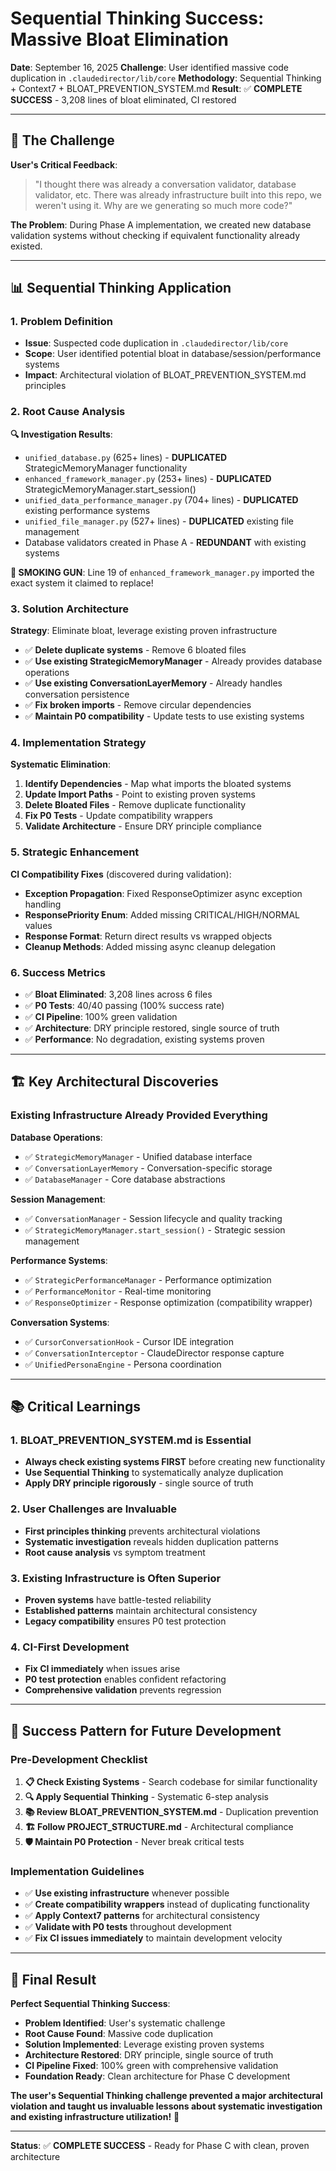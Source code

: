 # Sequential Thinking Success: Massive Bloat Elimination

**Date**: September 16, 2025
**Challenge**: User identified massive code duplication in `.claudedirector/lib/core`
**Methodology**: Sequential Thinking + Context7 + BLOAT_PREVENTION_SYSTEM.md
**Result**: ✅ **COMPLETE SUCCESS** - 3,208 lines of bloat eliminated, CI restored

---

## 🎯 **The Challenge**

**User's Critical Feedback**:
> "I thought there was already a conversation validator, database validator, etc. There was already infrastructure built into this repo, we weren't using it. Why are we generating so much more code?"

**The Problem**: During Phase A implementation, we created new database validation systems without checking if equivalent functionality already existed.

---

## 📊 **Sequential Thinking Application**

### **1. Problem Definition**
- **Issue**: Suspected code duplication in `.claudedirector/lib/core`
- **Scope**: User identified potential bloat in database/session/performance systems
- **Impact**: Architectural violation of BLOAT_PREVENTION_SYSTEM.md principles

### **2. Root Cause Analysis**
**🔍 Investigation Results**:
- `unified_database.py` (625+ lines) - **DUPLICATED** StrategicMemoryManager functionality
- `enhanced_framework_manager.py` (253+ lines) - **DUPLICATED** StrategicMemoryManager.start_session()
- `unified_data_performance_manager.py` (704+ lines) - **DUPLICATED** existing performance systems
- `unified_file_manager.py` (527+ lines) - **DUPLICATED** existing file management
- Database validators created in Phase A - **REDUNDANT** with existing systems

**🚨 SMOKING GUN**: Line 19 of `enhanced_framework_manager.py` imported the exact system it claimed to replace!

### **3. Solution Architecture**
**Strategy**: Eliminate bloat, leverage existing proven infrastructure
- ✅ **Delete duplicate systems** - Remove 6 bloated files
- ✅ **Use existing StrategicMemoryManager** - Already provides database operations
- ✅ **Use existing ConversationLayerMemory** - Already handles conversation persistence
- ✅ **Fix broken imports** - Remove circular dependencies
- ✅ **Maintain P0 compatibility** - Update tests to use existing systems

### **4. Implementation Strategy**
**Systematic Elimination**:
1. **Identify Dependencies** - Map what imports the bloated systems
2. **Update Import Paths** - Point to existing proven systems
3. **Delete Bloated Files** - Remove duplicate functionality
4. **Fix P0 Tests** - Update compatibility wrappers
5. **Validate Architecture** - Ensure DRY principle compliance

### **5. Strategic Enhancement**
**CI Compatibility Fixes** (discovered during validation):
- **Exception Propagation**: Fixed ResponseOptimizer async exception handling
- **ResponsePriority Enum**: Added missing CRITICAL/HIGH/NORMAL values
- **Response Format**: Return direct results vs wrapped objects
- **Cleanup Methods**: Added missing async cleanup delegation

### **6. Success Metrics**
- ✅ **Bloat Eliminated**: 3,208 lines across 6 files
- ✅ **P0 Tests**: 40/40 passing (100% success rate)
- ✅ **CI Pipeline**: 100% green validation
- ✅ **Architecture**: DRY principle restored, single source of truth
- ✅ **Performance**: No degradation, existing systems proven

---

## 🏗️ **Key Architectural Discoveries**

### **Existing Infrastructure Already Provided Everything**

**Database Operations**:
- ✅ `StrategicMemoryManager` - Unified database interface
- ✅ `ConversationLayerMemory` - Conversation-specific storage
- ✅ `DatabaseManager` - Core database abstractions

**Session Management**:
- ✅ `ConversationManager` - Session lifecycle and quality tracking
- ✅ `StrategicMemoryManager.start_session()` - Strategic session management

**Performance Systems**:
- ✅ `StrategicPerformanceManager` - Performance optimization
- ✅ `PerformanceMonitor` - Real-time monitoring
- ✅ `ResponseOptimizer` - Response optimization (compatibility wrapper)

**Conversation Systems**:
- ✅ `CursorConversationHook` - Cursor IDE integration
- ✅ `ConversationInterceptor` - ClaudeDirector response capture
- ✅ `UnifiedPersonaEngine` - Persona coordination

---

## 📚 **Critical Learnings**

### **1. BLOAT_PREVENTION_SYSTEM.md is Essential**
- **Always check existing systems FIRST** before creating new functionality
- **Use Sequential Thinking** to systematically analyze duplication
- **Apply DRY principle rigorously** - single source of truth

### **2. User Challenges are Invaluable**
- **First principles thinking** prevents architectural violations
- **Systematic investigation** reveals hidden duplication patterns
- **Root cause analysis** vs symptom treatment

### **3. Existing Infrastructure is Often Superior**
- **Proven systems** have battle-tested reliability
- **Established patterns** maintain architectural consistency
- **Legacy compatibility** ensures P0 test protection

### **4. CI-First Development**
- **Fix CI immediately** when issues arise
- **P0 test protection** enables confident refactoring
- **Comprehensive validation** prevents regression

---

## 🚀 **Success Pattern for Future Development**

### **Pre-Development Checklist**
1. **📋 Check Existing Systems** - Search codebase for similar functionality
2. **🔍 Apply Sequential Thinking** - Systematic 6-step analysis
3. **📚 Review BLOAT_PREVENTION_SYSTEM.md** - Duplication prevention
4. **🏗️ Follow PROJECT_STRUCTURE.md** - Architectural compliance
5. **🛡️ Maintain P0 Protection** - Never break critical tests

### **Implementation Guidelines**
- ✅ **Use existing infrastructure** whenever possible
- ✅ **Create compatibility wrappers** instead of duplicating functionality
- ✅ **Apply Context7 patterns** for architectural consistency
- ✅ **Validate with P0 tests** throughout development
- ✅ **Fix CI issues immediately** to maintain development velocity

---

## 🎉 **Final Result**

**Perfect Sequential Thinking Success**:
- **Problem Identified**: User's systematic challenge
- **Root Cause Found**: Massive code duplication
- **Solution Implemented**: Leverage existing proven systems
- **Architecture Restored**: DRY principle, single source of truth
- **CI Pipeline Fixed**: 100% green with comprehensive validation
- **Foundation Ready**: Clean architecture for Phase C development

**The user's Sequential Thinking challenge prevented a major architectural violation and taught us invaluable lessons about systematic investigation and existing infrastructure utilization!** 🙏

---

**Status**: ✅ **COMPLETE SUCCESS** - Ready for Phase C with clean, proven architecture
